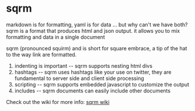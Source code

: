 # sqrm

markdown is for formatting, yaml is for data ... but why can't we have both? sqrm is a
format that produces html and json output. it allows you to mix formatting and data in
a single document

sqrm (pronounced squirm) and is short for square embrace, a tip of the hat to the way link
are formatted.

1. indenting is important -- sqrm supports nesting html divs
2. hashtags -- sqrm uses hashtags like your use on twitter, they are fundamental to server side and client side processing
3. scripting -- sqrm supports embedded javascript to customize the output
4. includes -- sqrm documents can easily include other documents

Check out the wiki for more info: [sqrm wiki](https://github.com/belteshazzar/sqrm/wiki)
